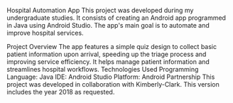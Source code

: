 Hospital Automation App
This project was developed during my undergraduate studies. It consists of creating an Android app programmed in Java using Android Studio. The app's main goal is to automate and improve hospital services.

Project Overview
The app features a simple quiz design to collect basic patient information upon arrival, speeding up the triage process and improving service efficiency.
It helps manage patient information and streamlines hospital workflows.
Technologies Used
Programming Language: Java
IDE: Android Studio
Platform: Android
Partnership
This project was developed in collaboration with Kimberly-Clark.
This version includes the year 2018 as requested.
